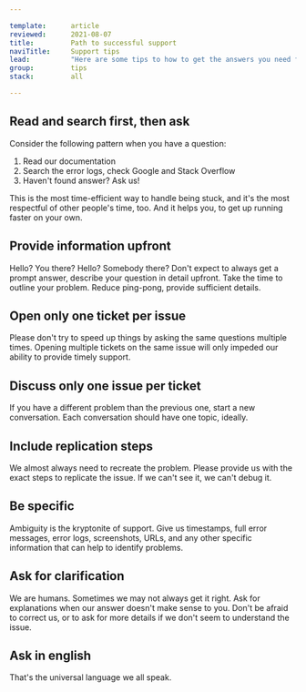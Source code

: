 ```yaml
---

template:      article
reviewed:      2021-08-07
title:         Path to successful support
naviTitle:     Support tips
lead:          "Here are some tips to how to get the answers you need from quickly."
group:         tips
stack:         all

---
```


## Read and search first, then ask

Consider the following pattern when you have a question: 

1. Read our documentation
1. Search the error logs, check Google and Stack Overflow
3. Haven't found answer? Ask us! 

This is the most time-efficient way to handle being stuck, and it's the most respectful of other people's time, too. And it helps you, to get up running faster on your own.

## Provide information upfront

Hello? You there? Hello? Somebody there? Don't expect to always get a prompt answer, describe your question in detail upfront. Take the time to outline your problem. Reduce ping-pong, provide sufficient details.

## Open only one ticket per issue

Please don't try to speed up things by asking the same questions multiple times. Opening multiple tickets on the same issue will only impeded our ability to provide timely support. 

## Discuss only one issue per ticket

If you have a different problem than the previous one, start a new conversation. Each conversation should have one topic, ideally.

## Include replication steps

We almost always need to recreate the problem. Please provide us with the exact steps to replicate the issue. If we can't see it, we can't debug it.

## Be specific

Ambiguity is the kryptonite of support. Give us timestamps, full error messages, error logs, screenshots, URLs, and any other specific information that can help to identify problems.

## Ask for clarification

We are humans. Sometimes we may not always get it right. Ask for explanations when our answer doesn't make sense to you. Don't be afraid to correct us, or to ask for more details if we don't seem to understand the issue.

## Ask in english

That's the universal language we all speak.